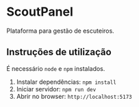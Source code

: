 # ScoutPanel

Plataforma para gestão de escuteiros.

## Instruções de utilização

É necessário `node` e `npm` instalados.

1. Instalar dependências: `npm install`
2. Iniciar servidor: `npm run dev`
3. Abrir no browser: `http://localhost:5173`
